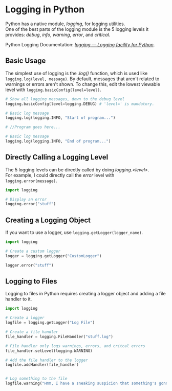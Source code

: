 # Logging in Python
Python has a native module, _logging_, for logging utilities. <br />
One of the best parts of the logging module is the 5 logging levels it provides: _debug_, _info_, _warning_, _error_, and _critical_.

Python Logging Documentation: [_logging — Logging facility for Python_](https://docs.python.org/3/library/logging.html).

## Basic Usage
The simplest use of logging is the _.log()_ function, which is used like `logging.log(level, message)`.
By default, messages that aren't related to warnings or errors aren't shown. To change this, edit the lowest viewable level with `logging.basicConfig(level=level)`.

```Python
# Show all logging messages, down to the debug level
logging.basicConfig(level=logging.DEBUG) # 'level=' is mandatory.

# Basic log message
logging.log(logging.INFO, "Start of program...")

# //Program goes here...

# Basic log message
logging.log(logging.INFO, "End of program...")
```

## Directly Calling a Logging Level
The 5 logging levels can be directly called by doing _logging.\<level\>_. <br />
For example, I could directly call the _error_ level with `logging.error(message)`.

```Python
import logging

# Display an error
logging.error("stuff")
```

## Creating a Logging Object
If you want to use a logger, use `logging.getLogger(logger_name)`.

```Python
import logging

# Create a custom logger
logger = logging.getLogger("CustomLogger")

logger.error("stuff")
```

## Logging to Files
Logging to files in Python requires creating a logger object and adding a file handler to it.

```Python
import logging

# Create a logger
logfile = logging.getLogger("Log File")

# Create a file handler
file_handler = logging.FileHandler("stuff.log")

# File handler only logs warnings, errors, and critcal errors
file_handler.setLevel(logging.WARNING)

# Add the file handler to the logger
logfile.addHandler(file_handler)


# Log something to the file
logfile.warning("Hmm, I have a sneaking suspicion that something's gonna go wrong...")
```
